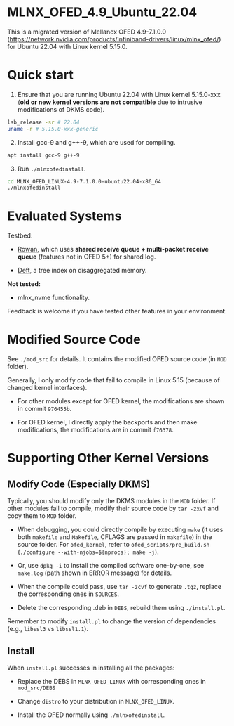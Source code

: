 # MLNX_OFED_4.9_Ubuntu_22.04

This is a migrated version of Mellanox OFED 4.9-7.1.0.0 (https://network.nvidia.com/products/infiniband-drivers/linux/mlnx_ofed/) for Ubuntu 22.04 with Linux kernel 5.15.0.

# Quick start

1. Ensure that you are running Ubuntu 22.04 with Linux kernel 5.15.0-xxx (**old or new kernel versions are not compatible** due to intrusive modifications of DKMS code).

```bash
lsb_release -sr # 22.04
uname -r # 5.15.0-xxx-generic
```

2. Install gcc-9 and g++-9, which are used for compiling.

```bash
apt install gcc-9 g++-9
```

3. Run `./mlnxofedinstall`.

```bash
cd MLNX_OFED_LINUX-4.9-7.1.0.0-ubuntu22.04-x86_64
./mlnxofedinstall
```

# Evaluated Systems

Testbed: 

* [Rowan](https://github.com/thustorage/rowan), which uses **shared receive queue + multi-packet receive queue** (features not in OFED 5+) for shared log.

* [Deft](https://github.com/thustorage/deft), a tree index on disaggregated memory.

**Not tested:**

* mlnx_nvme functionality.

Feedback is welcome if you have tested other features in your environment.

# Modified Source Code

See `./mod_src` for details. It contains the modified OFED source code (in `MOD` folder).

Generally, I only modify code that fail to compile in Linux 5.15 (because of changed kernel interfaces).

* For other modules except for OFED kernel, the modifications are shown in commit `976455b`.

* For OFED kernel, I directly apply the backports and then make modifications, the modifications are in commit `f76378`.

# Supporting Other Kernel Versions

## Modify Code (Especially DKMS)

Typically, you should modify only the DKMS modules in the `MOD` folder. If other modules fail to compile, modify their source code by `tar -zxvf` and copy them to `MOD` folder.

* When debugging, you could directly compile by executing `make` (it uses both `makefile` and `Makefile`, CFLAGS are passed in `makefile`) in the source folder. For `ofed_kernel`, refer to `ofed_scripts/pre_build.sh` (`./configure --with-njobs=${nprocs}; make -j`).

* Or, use `dpkg -i` to install the compiled software one-by-one, see `make.log` (path shown in ERROR message) for details.

* When the compile could pass, use `tar -zcvf` to generate `.tgz`, replace the corresponding ones in `SOURCES`.

* Delete the corresponding .deb in `DEBS`, rebuild them using `./install.pl`.

Remember to modify `install.pl` to change the version of dependencies (e.g., `libssl3` vs `libssl1.1`).

## Install

When `install.pl` successes in installing all the packages:

* Replace the DEBS in `MLNX_OFED_LINUX` with corresponding ones in `mod_src/DEBS`

* Change `distro` to your distribution in `MLNX_OFED_LINUX`.

* Install the OFED normally using `./mlnxofedinstall`.